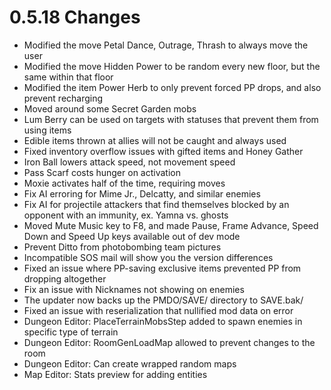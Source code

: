 # 0.5.18 Changes #

* Modified the move Petal Dance, Outrage, Thrash to always move the user
* Modified the move Hidden Power to be random every new floor, but the same within that floor
* Modified the item Power Herb to only prevent forced PP drops, and also prevent recharging
* Moved around some Secret Garden mobs
* Lum Berry can be used on targets with statuses that prevent them from using items
* Edible items thrown at allies will not be caught and always used
* Fixed inventory overflow issues with gifted items and Honey Gather
* Iron Ball lowers attack speed, not movement speed
* Pass Scarf costs hunger on activation
* Moxie activates half of the time, requiring moves
* Fix AI erroring for Mime Jr., Delcatty, and similar enemies
* Fix AI for projectile attackers that find themselves blocked by an opponent with an immunity, ex. Yamna vs. ghosts
* Moved Mute Music key to F8, and made Pause, Frame Advance, Speed Down and Speed Up keys available out of dev mode
* Prevent Ditto from photobombing team pictures
* Incompatible SOS mail will show you the version differences
* Fixed an issue where PP-saving exclusive items prevented PP from dropping altogether
* Fix an issue with Nicknames not showing on enemies
* The updater now backs up the PMDO/SAVE/ directory to SAVE.bak/
* Fixed an issue with reserialization that nullified mod data on error
* Dungeon Editor: PlaceTerrainMobsStep added to spawn enemies in specific type of terrain
* Dungeon Editor: RoomGenLoadMap allowed to prevent changes to the room
* Dungeon Editor: Can create wrapped random maps
* Map Editor: Stats preview for adding entities